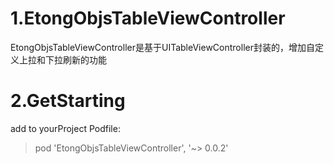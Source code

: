 # 1.EtongObjsTableViewController
EtongObjsTableViewController是基于UITableViewController封装的，增加自定义上拉和下拉刷新的功能
# 2.GetStarting
 add to yourProject Podfile:
 > pod 'EtongObjsTableViewController', '~> 0.0.2'
